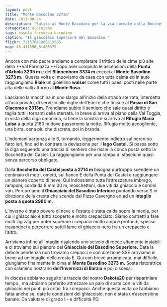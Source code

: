 ```yaml
---
layout: post
title: "Monte Basodino 3273m"
date: 2011-08-24
description: "Salita al Monte Basodino per la via normale dalla Bocchetta di Castel: partenza da Riale e pernottamento al Rifugio Maria Luisa"
categories: alpinismo
tags: ossola formazza basodino
caption: "Il giacciaio superiore del Basodino "
flickr: 72157641869613585
map: 46.411598,8.468375
---
```


Ancora con mio padre andiamo a completare il trittico delle cime più alte della **Val Formazza.**Dopo aver compiuto le ascensioni della **Punta d’Arbola 3235 m** e del **Blinnenhorn 3374 m** eccoci al **Monte Basodino 3273 m.**. Questa volta ci muoviamo da casa con tutta calma ed in auto raggiungiamo **Riale** un gioiellino **walser** come tutti i paesi posti nelle parte alta delle valli attorno al **Monte Rosa.**

Lasciamo la macchina in uno slargo all’inizio della strada sterrata, interdetta all’uso privato, di servizio alle dighe dell’Enel e che finisce al **Passo di San Giacomo a 2313m.**
Prendiamo subito il sentiero che sale quasi diritto e taglia tutti i tornanti della sterrata. In breve si arriva al piano della Val Toggia, in vista della diga omonima, si tiene la sinistra e si arriva al **Rifugio Maria Luisa** a quota 2160 m dove passeremo la notte.  Rifugio molto accogliente, una birra, cena più che discreta, poi in branda.

L’indomani partenza alle 6, tornando, leggermente indietro sul percorso fatto ieri, fino ad in contrare la deviazione per il **lago Castel.** Si passa sotto la diga  seguendo una traccia di sentiero che risale la conca posta sotto la Bocchetta del Castel. La raggiungiamo per una rampa di sfasciumi quasi senza percorso obbligato.

Dalla **Bocchetta del Castel posta a 2714 m** bisogna purtroppo scendere un centinaio di metri, ometti, sul fianco E della Punta del Castel e raggiungere un pianoro coperto di neve. Qui indossiamo tutta l’attrezzatura imbrago, ramponi, corda da 8 mm 30 m, moschettoni, due viti da ghiaccio e cordini vari. Percorriamo il **Ghiacciaio del Basodino Inferiore** puntando verso S in direzione della cresta che scende dal Pizzo Cavergno ed ad un **intaglio posto a quota 2980 m.**

L’inverno è stato povero di neve e l’estate è stata calda sopra la media, per cui il ghiacciaio è tutto scoperto e molto crepacciato. Siamo costretti a fare molti zig zag  per poter superare i crepacci molto ampi e profondi, spesso travandoci a percorrere sottili lame di ghiaccio nero fra un crepaccio e l’altro.

Arriviamo infine all’intaglio risalendo uno scivolo di rocce altamente instabili e ci troviamo sul pianoro del **Ghiacciaio del Basodino Superiore.** Data la debole pendenza non troviamo crepacci e con direzione SSE arriviamo in breve ad un intaglio della cresta E. Qui con breve arrampicata, mai difficile, giungiamo finalmemte in cima al **Monte Basodino 3273 m.** Sosta ristoratrice con salamino nostrano **dell’Invernizzi di Barzio** e poi discesa.

In discesa abbiamo seguito la traccia del nostro **Dakota20** per risparmiare tempo , ma abbiamo preferito attrezzare un paio di soste con le viti da ghiaccio nei punti più critici fra i crepacci. Anche questa volta ce l’abbiamo fatta anche se, date le condizioni del ghiacciaio, non è stata un’ascensione banale. Da valutare di grado II- e difficoltà PD. 
